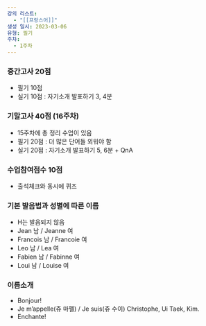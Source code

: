 ```yaml
---
강의 리스트:
  - "[[프랑스어]]"
생성 일시: 2023-03-06
유형: 필기
주차:
  - 1주차
---
```

### 중간고사 20점

- 필기 10점
- 실기 10점 : 자기소개 발표하기 3, 4분

  

### 기말고사 40점 (16주차)

- 15주차에 총 정리 수업이 있음
- 필기 20점 : 더 많은 단어들 외워야 함
- 실기 20점 : 자기소개 발표하기 5, 6분 + QnA

  

### 수업참여점수 10점

- 출석체크와 동시에 퀴즈

  

### 기본 발음법과 성별에 따른 이름

- H는 발음되지 않음
- Jean 남 / Jeanne 여
- Francois 남 / Francoie 여
- Leo 남 / Lea 여
- Fabien 남 / Fabinne 여
- Loui 남 / Louise 여

  

### 이름소개

- Bonjour!
- Je m’appelle(쥬 마펠) / Je suis(쥬 수이) Christophe, Ui Taek, Kim.
- Enchante!